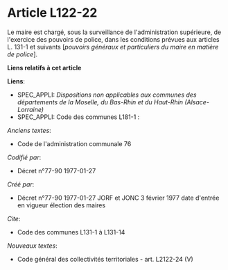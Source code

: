# Article L122-22

Le maire est chargé, sous la surveillance de l'administration supérieure, de l'exercice des pouvoirs de police, dans les
conditions prévues aux articles L. 131-1 et suivants [*pouvoirs généraux et particuliers du maire en matière de police*].

**Liens relatifs à cet article**

**Liens**:

  - SPEC_APPLI: *Dispositions non applicables aux communes des départements de la Moselle, du Bas-Rhin et du Haut-Rhin (Alsace-Lorraine)*
  - SPEC_APPLI: Code des communes L181-1 :

_Anciens textes_:

  - Code de l'administration communale 76

_Codifié par_:

  - Décret n°77-90 1977-01-27

_Créé par_:

  - Décret n°77-90 1977-01-27 JORF et JONC 3 février 1977 date d'entrée en vigueur élection des maires

_Cite_:

  - Code des communes L131-1 à L131-14

_Nouveaux textes_:

  - Code général des collectivités territoriales - art. L2122-24 (V)
